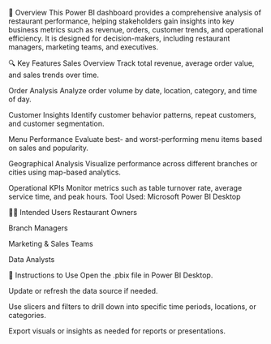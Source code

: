 🧾 Overview
This Power BI dashboard provides a comprehensive analysis of restaurant performance, helping stakeholders gain insights into key business metrics such as revenue, orders, customer trends, and operational efficiency. It is designed for decision-makers, including restaurant managers, marketing teams, and executives.



🔍 Key Features
Sales Overview
Track total revenue, average order value, and sales trends over time.


Order Analysis
Analyze order volume by date, location, category, and time of day.


Customer Insights
Identify customer behavior patterns, repeat customers, and customer segmentation.

Menu Performance
Evaluate best- and worst-performing menu items based on sales and popularity.

Geographical Analysis
Visualize performance across different branches or cities using map-based analytics.

Operational KPIs
Monitor metrics such as table turnover rate, average service time, and peak hours.
Tool Used: Microsoft Power BI Desktop

🧑‍💼 Intended Users
Restaurant Owners

Branch Managers

Marketing & Sales Teams

Data Analysts

📌 Instructions to Use
Open the .pbix file in Power BI Desktop.

Update or refresh the data source if needed.

Use slicers and filters to drill down into specific time periods, locations, or categories.

Export visuals or insights as needed for reports or presentations.





